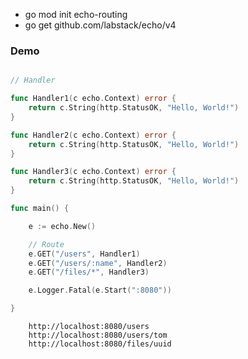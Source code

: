 - go mod init echo-routing
- go get github.com/labstack/echo/v4

### Demo

```go

// Handler

func Handler1(c echo.Context) error {
	return c.String(http.StatusOK, "Hello, World!")
}

func Handler2(c echo.Context) error {
	return c.String(http.StatusOK, "Hello, World!")
}

func Handler3(c echo.Context) error {
	return c.String(http.StatusOK, "Hello, World!")
}

func main() {

	e := echo.New()

	// Route
	e.GET("/users", Handler1)
	e.GET("/users/:name", Handler2)
	e.GET("/files/*", Handler3)

	e.Logger.Fatal(e.Start(":8080"))

}

```

        http://localhost:8080/users
        http://localhost:8080/users/tom
        http://localhost:8080/files/uuid